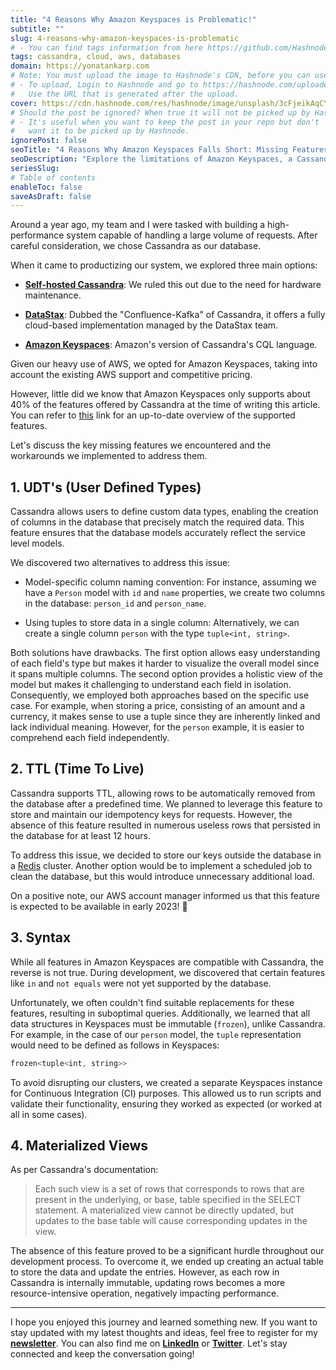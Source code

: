 ```yaml
---
title: "4 Reasons Why Amazon Keyspaces is Problematic!"
subtitle: ""
slug: 4-reasons-why-amazon-keyspaces-is-problematic
# - You can find tags information from here https://github.com/Hashnode/support/blob/main/misc/tags.json
tags: cassandra, cloud, aws, databases
domain: https://yonatankarp.com
# Note: You must upload the image to Hashnode's CDN, before you can use it here.
# - To upload, Login to Hashnode and go to https://hashnode.com/uploader
#   Use the URL that is generated after the upload.
cover: https://cdn.hashnode.com/res/hashnode/image/unsplash/3cFjeikAqCY/upload/v1640871546882/d9stnU3Iv.jpeg
# Should the post be ignored? When true it will not be picked up by Hashnode.
# - It's useful when you want to keep the post in your repo but don't
#   want it to be picked up by Hashnode.
ignorePost: false
seoTitle: "4 Reasons Why Amazon Keyspaces Falls Short: Missing Features and Worka"
seoDescription: "Explore the limitations of Amazon Keyspaces, a Cassandra-compatible database. Is it the right choice for your system?"
seriesSlug: 
# Table of contents
enableToc: false
saveAsDraft: false
---
```


Around a year ago, my team and I were tasked with building a high-performance system capable of handling a large volume of requests. After careful consideration, we chose Cassandra as our database.

When it came to productizing our system, we explored three main options:

* [**Self-hosted Cassandra**](https://cassandra.apache.org/_/index.html): We ruled this out due to the need for hardware maintenance.
    
* [**DataStax**](https://www.datastax.com/): Dubbed the "Confluence-Kafka" of Cassandra, it offers a fully cloud-based implementation managed by the DataStax team.
    
* [**Amazon Keyspaces**](https://aws.amazon.com/keyspaces/): Amazon's version of Cassandra's CQL language.
    

Given our heavy use of AWS, we opted for Amazon Keyspaces, taking into account the existing AWS support and competitive pricing.

However, little did we know that Amazon Keyspaces only supports about 40% of the features offered by Cassandra at the time of writing this article. You can refer to [this](https://docs.aws.amazon.com/keyspaces/latest/devguide/cassandra-apis.html) link for an up-to-date overview of the supported features.

Let's discuss the key missing features we encountered and the workarounds we implemented to address them.

## 1\. UDT's (User Defined Types)

Cassandra allows users to define custom data types, enabling the creation of columns in the database that precisely match the required data. This feature ensures that the database models accurately reflect the service level models.

We discovered two alternatives to address this issue:

* Model-specific column naming convention: For instance, assuming we have a `Person` model with `id` and `name` properties, we create two columns in the database: `person_id` and `person_name`.
    
* Using tuples to store data in a single column: Alternatively, we can create a single column `person` with the type `tuple<int, string>`.
    

Both solutions have drawbacks. The first option allows easy understanding of each field's type but makes it harder to visualize the overall model since it spans multiple columns. The second option provides a holistic view of the model but makes it challenging to understand each field in isolation. Consequently, we employed both approaches based on the specific use case. For example, when storing a price, consisting of an amount and a currency, it makes sense to use a tuple since they are inherently linked and lack individual meaning. However, for the `person` example, it is easier to comprehend each field independently.

## 2\. TTL (Time To Live)

Cassandra supports TTL, allowing rows to be automatically removed from the database after a predefined time. We planned to leverage this feature to store and maintain our idempotency keys for requests. However, the absence of this feature resulted in numerous useless rows that persisted in the database for at least 12 hours.

To address this issue, we decided to store our keys outside the database in a [Redis](https://redis.io/) cluster. Another option would be to implement a scheduled job to clean the database, but this would introduce unnecessary additional load.

On a positive note, our AWS account manager informed us that this feature is expected to be available in early 2023! 🎉

## 3\. Syntax

While all features in Amazon Keyspaces are compatible with Cassandra, the reverse is not true. During development, we discovered that certain features like `in` and `not equals` were not yet supported by the database.

Unfortunately, we often couldn't find suitable replacements for these features, resulting in suboptimal queries. Additionally, we learned that all data structures in Keyspaces must be immutable (`frozen`), unlike Cassandra. For example, in the case of our `person` model, the `tuple` representation would need to be defined as follows in Keyspaces:

```kotlin
frozen<tuple<int, string>>
```

To avoid disrupting our clusters, we created a separate Keyspaces instance for Continuous Integration (CI) purposes. This allowed us to run scripts and validate their functionality, ensuring they worked as expected (or worked at all in some cases).

## 4\. Materialized Views

As per Cassandra's documentation:

> Each such view is a set of rows that corresponds to rows that are present in the underlying, or base, table specified in the SELECT statement. A materialized view cannot be directly updated, but updates to the base table will cause corresponding updates in the view.

The absence of this feature proved to be a significant hurdle throughout our development process. To overcome it, we ended up creating an actual table to store the data and update the entries. However, as each row in Cassandra is internally immutable, updating rows becomes a more resource-intensive operation, negatively impacting performance.

---

I hope you enjoyed this journey and learned something new. If you want to stay updated with my latest thoughts and ideas, feel free to register for my [**newsletter**](https://yonatankarp.com/newsletter). You can also find me on [**LinkedIn**](https://www.linkedin.com/in/yonatankarp/) or [**Twitter**](https://twitter.com/yonatan_karp). Let's stay connected and keep the conversation going!
